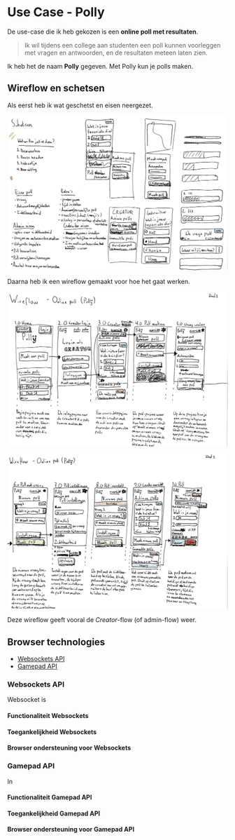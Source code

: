 # Use Case - Polly

De use-case die ik heb gekozen is een **online poll met resultaten**.


> Ik wil tijdens een college aan studenten een poll kunnen voorleggen met vragen en antwoorden, en de resultaten meteen laten zien.

Ik heb het de naam **Polly** gegeven. Met Polly kun je polls maken.

## Wireflow en schetsen

Als eerst heb ik wat geschetst en eisen neergezet.

![Sketches for online poll website.](sketches.jpg)

Daarna heb ik een wireflow gemaakt voor hoe het gaat werken.

![Wireflow of the website showing the first five screens with descriptions below each screen.](wireflow/polly-wireflow-1.jpg)

![Wireflow of the website showing the last five screens with descriptions below each screen.](wireflow/polly-wireflow-2.jpg)

Deze wireflow geeft vooral de *Creator*-flow (of admin-flow) weer.

## Browser technologies

* [Websockets API](#websockets)
* [Gamepad API](#gamepad)

### Websockets API

Websocket is

#### Functionaliteit Websockets

#### Toegankelijkheid Websockets

#### Browser ondersteuning voor Websockets

### Gamepad API

In

#### Functionaliteit Gamepad API

#### Toegankelijkheid Gamepad API

#### Browser ondersteuning voor Gamepad API

